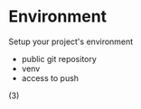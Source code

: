 # Environment

Setup your project's environment

* public git repository
* venv
* access to push

(3)
